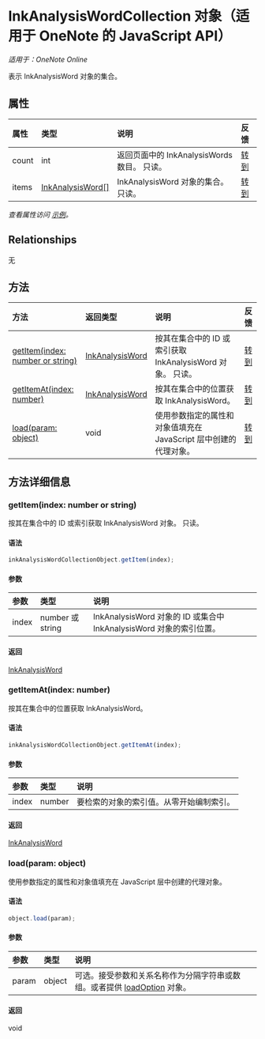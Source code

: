 ﻿# InkAnalysisWordCollection 对象（适用于 OneNote 的 JavaScript API）

_适用于：OneNote Online_  


表示 InkAnalysisWord 对象的集合。

## 属性

| 属性     | 类型   |说明|反馈|
|:---------------|:--------|:----------|:-------|
|count|int|返回页面中的 InkAnalysisWords 数目。 只读。|[转到](https://github.com/OfficeDev/office-js-docs/issues/new?title=OneNote-inkAnalysisWordCollection-count)|
|items|[InkAnalysisWord[]](inkanalysisword.md)|InkAnalysisWord 对象的集合。 只读。|[转到](https://github.com/OfficeDev/office-js-docs/issues/new?title=OneNote-inkAnalysisWordCollection-items)|

_查看属性访问 [示例](#示例)。_

## Relationships
无


## 方法

| 方法           | 返回类型    |说明| 反馈|
|:---------------|:--------|:----------|:-------|
|[getItem(index: number or string)](#getitemindex-number-or-string)|[InkAnalysisWord](inkanalysisword.md)|按其在集合中的 ID 或索引获取 InkAnalysisWord 对象。 只读。|[转到](https://github.com/OfficeDev/office-js-docs/issues/new?title=OneNote-inkAnalysisWordCollection-getItem)|
|[getItemAt(index: number)](#getitematindex-number)|[InkAnalysisWord](inkanalysisword.md)|按其在集合中的位置获取 InkAnalysisWord。|[转到](https://github.com/OfficeDev/office-js-docs/issues/new?title=OneNote-inkAnalysisWordCollection-getItemAt)|
|[load(param: object)](#loadparam-object)|void|使用参数指定的属性和对象值填充在 JavaScript 层中创建的代理对象。|[转到](https://github.com/OfficeDev/office-js-docs/issues/new?title=OneNote-inkAnalysisWordCollection-load)|

## 方法详细信息


### getItem(index: number or string)
按其在集合中的 ID 或索引获取 InkAnalysisWord 对象。 只读。

#### 语法
```js
inkAnalysisWordCollectionObject.getItem(index);
```

#### 参数
| 参数    | 类型   |说明|
|:---------------|:--------|:----------|
|index|number 或 string|InkAnalysisWord 对象的 ID 或集合中 InkAnalysisWord 对象的索引位置。|

#### 返回
[InkAnalysisWord](inkanalysisword.md)

### getItemAt(index: number)
按其在集合中的位置获取 InkAnalysisWord。

#### 语法
```js
inkAnalysisWordCollectionObject.getItemAt(index);
```

#### 参数
| 参数    | 类型   |说明|
|:---------------|:--------|:----------|
|index|number|要检索的对象的索引值。从零开始编制索引。|

#### 返回
[InkAnalysisWord](inkanalysisword.md)

### load(param: object)
使用参数指定的属性和对象值填充在 JavaScript 层中创建的代理对象。

#### 语法
```js
object.load(param);
```

#### 参数
| 参数    | 类型   |说明|
|:---------------|:--------|:----------|
|param|object|可选。接受参数和关系名称作为分隔字符串或数组。或者提供 [loadOption](loadoption.md) 对象。|

#### 返回
void
